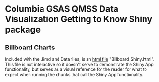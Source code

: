 # Columbia GSAS QMSS Data Visualization Getting to Know Shiny package
## Billboard Charts

Included with the .Rmd and Data files, is an [html file](https://github.com/AdrianVQMSS/Data-Projects/blob/main/Billboard%20Charts/Billboard_Shiny.html)  "Billboard_Shiny.html". This file is not interactive so it doesn't serve to demonstrate the Shiny App functionality, but serves as a visual reference for the reader for what to expect when running the chunks that call the Shiny App functionality.
